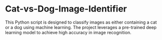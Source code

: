 # Cat-vs-Dog-Image-Identifier
This Python script is designed to classify images as either containing a cat or a dog using machine learning. The project leverages a pre-trained deep learning model to achieve high accuracy in image recognition.
